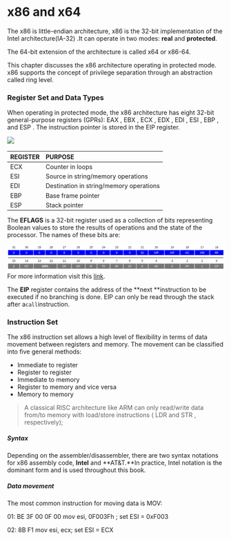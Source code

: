 # x86 and x64

The x86 is little-endian architecture, x86 is the 32-bit implementation of the Intel architecture\(IA-32\) .It can operate in two modes: **real** and **protected**.

The 64-bit extension of the architecture is called x64 or x86-64.

This chapter discusses the x86 architecture operating in protected mode. x86 supports the concept of privilege separation through an abstraction called ring level.

### Register Set and Data Types

When operating in protected mode, the x86 architecture has eight 32-bit general-purpose registers \(GPRs\): EAX , EBX , ECX , EDX , EDI , ESI , EBP , and ESP . The instruction pointer is stored in the EIP register.

![](http://www.c-jump.com/CIS77/asm_images/gp_registers.jpg)

| **REGISTER** | **PURPOSE** |
| :--- | :--- |
| ECX | Counter in loops |
| ESI | Source in string/memory operations |
| EDI | Destination in string/memory operations |
| EBP | Base frame pointer |
| ESP | Stack pointer |

The **EFLAGS** is a 32-bit register used as a collection of bits representing Boolean values to store the results of operations and the state of the processor. The names of these bits are:

![](/assets/Selection_007.png) For more information visit this [link](https://en.wikibooks.org/wiki/X86_Assembly/X86_Architecture#EFLAGS_Register).

The **EIP** register contains the address of the **next **instruction to be executed if no branching is done. EIP can only be read through the stack after a`call`instruction.

### Instruction Set

The x86 instruction set allows a high level of flexibility in terms of data movement between registers and memory. The movement can be classified into five general methods:

* Immediate to register
* Register to register
* Immediate to memory
* Register to memory and vice versa
* Memory to memory

> A classical RISC architecture like ARM can only read/write data from/to memory with load/store instructions \( LDR and STR , respectively\);

##### Syntax

Depending on the assembler/disassembler, there are two syntax notations for x86 assembly code, **Intel** and **AT&T.**In practice, Intel notation is the dominant form and is used throughout this book.

##### Data movement

The most common instruction for moving data is MOV:

01: BE 3F 00 0F 00        mov esi, 0F003Fh ; set ESI = 0xF003

02: 8B F1                         mov esi, ecx; set ESI = ECX









